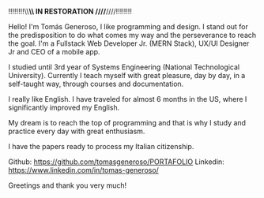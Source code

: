 !!!!!!!!\\\\******\\\\ IN RESTORATION ////******////!!!!!!!!

Hello! I'm Tomás Generoso, I like programming and design. I stand out for the predisposition to do what comes my way and the perseverance to reach the goal.
I'm a Fullstack Web Developer Jr. (MERN Stack), UX/UI Designer Jr and CEO of a mobile app.

I studied until 3rd year of Systems Engineering (National Technological University).
Currently I teach myself with great pleasure, day by day, in a self-taught way, through courses and documentation.

I really like English. I have traveled for almost 6 months in the US, where I significantly improved my English.

My dream is to reach the top of programming and that is why I study and practice every day with great enthusiasm.

I have the papers ready to process my Italian citizenship.

Github: https://github.com/tomasgeneroso/PORTAFOLIO
Linkedin: https://www.linkedin.com/in/tomas-generoso/

Greetings and thank you very much!

